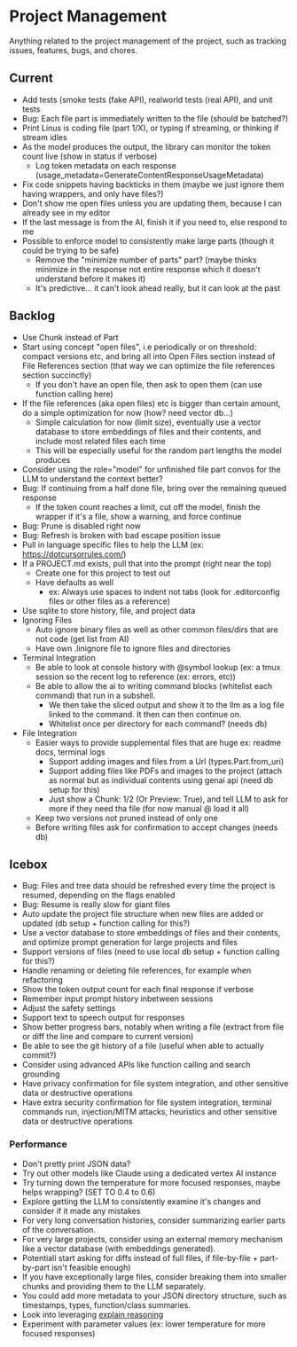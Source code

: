 # Project Management

Anything related to the project management of the project, such as tracking issues, features, bugs, and chores.

## Current

* Add tests (smoke tests (fake API), realworld tests (real API), and unit tests
* Bug: Each file part is immediately written to the file (should be batched?)
* Print Linus is coding file (part 1/X), or typing if streaming, or thinking if stream idles
* As the model produces the output, the library can monitor the token count live (show in status if verbose)
    * Log token metadata on each response (usage_metadata=GenerateContentResponseUsageMetadata)
* Fix code snippets having backticks in them (maybe we just ignore them having wrappers, and only have files?)
* Don't show me open files unless you are updating them, because I can already see in my editor
* If the last message is from the AI, finish it if you need to, else respond to me
* Possible to enforce model to consistently make large parts (though it could be trying to be safe)
    * Remove the "minimize number of parts" part? (maybe thinks minimize in the response not entire response which it doesn't understand before it makes it)
    * It's predictive... it can't look ahead really, but it can look at the past

## Backlog

* Use Chunk instead of Part
* Start using concept "open files", i.e periodically or on threshold: compact versions etc, and bring all into Open Files section instead of File References section (that way we can optimize the file references section succinctly)
  * If you don't have an open file, then ask to open them (can use function calling here)
* If the file references (aka open files) etc is bigger than certain amount, do a simple optimization for now (how? need vector db...)
  * Simple calculation for now (limit size), eventually use a vector database to store embeddings of files and their contents, and include most related files each time
  * This will be especially useful for the random part lengths the model produces
* Consider using the role="model" for unfinished file part convos for the LLM to understand the context better?
* Bug: If continuing from a half done file, bring over the remaining queued response
    * If the token count reaches a limit, cut off the model, finish the wrapper if it's a file, show a warning, and force continue
* Bug: Prune is disabled right now
* Bug: Refresh is broken with bad escape position issue
* Pull in language specific files to help the LLM (ex: https://dotcursorrules.com/)
* If a PROJECT.md exists, pull that into the prompt (right near the top)
  * Create one for this project to test out
  * Have defaults as well
    * ex: Always use spaces to indent not tabs (look for .editorconfig files or other files as a reference)
* Use sqlite to store history, file, and project data
* Ignoring Files
  * Auto ignore binary files as well as other common files/dirs that are not code (get list from AI)
  * Have own .linignore file to ignore files and directories
* Terminal Integration
  * Be able to look at console history with @symbol lookup (ex: a tmux session so the recent log to reference (ex: errors, etc))
  * Be able to allow the ai to writing command blocks (whitelist each command) that run in a subshell.
    * We then take the sliced output and show it to the llm as a log file linked to the command. It then can then continue on.
    * Whitelist once per directory for each command? (needs db)
* File Integration
  * Easier ways to provide supplemental files that are huge ex: readme docs, terminal logs
    * Support adding images and files from a Url (types.Part.from_uri)
    * Support adding files like PDFs and images to the project (attach as normal but as individual contents using genai api (need db setup for this)
    * Just show a Chunk: 1/2 (Or Preview: True), and tell LLM to ask for more if they need tha file (for now manual @ load it all)
  * Keep two versions not pruned instead of only one
  * Before writing files ask for confirmation to accept changes (needs db)

## Icebox

* Bug: Files and tree data should be refreshed every time the project is resumed, depending on the flags enabled
* Bug: Resume is really slow for giant files
* Auto update the project file structure when new files are added or updated (db setup + function calling for this?)
* Use a vector database to store embeddings of files and their contents, and optimize prompt generation for large projects and files
* Support versions of files (need to use local db setup + function calling for this?)
* Handle renaming or deleting file references, for example when refactoring
* Show the token output count for each final response if verbose
* Remember input prompt history inbetween sessions
* Adjust the safety settings
* Support text to speech output for responses
* Show better progress bars, notably when writing a file (extract from file or diff the line and compare to current version)
* Be able to see the git history of a file (useful when able to actually commit?)
* Consider using advanced APIs like function calling and search grounding
* Have privacy confirmation for file system integration, and other sensitive data or destructive operations
* Have extra security confirmation for file system integration, terminal commands run, injection/MITM attacks, heuristics and other sensitive data or destructive operations

### Performance

* Don't pretty print JSON data?
* Try out other models like Claude using a dedicated vertex AI instance
* Try turning down the temperature for more focused responses, maybe helps wrapping? (SET TO 0.4 to 0.6)
* Explore getting the LLM to consistently examine it's changes and consider if it made any mistakes
* For very long conversation histories, consider summarizing earlier parts of the conversation.
* For very large projects, consider using an external memory mechanism like a vector database (with embeddings generated).
* Potentiall start asking for diffs instead of full files, if file-by-file + part-by-part isn't feasible enough)
* If you have exceptionally large files, consider breaking them into smaller chunks and providing them to the LLM separately.
* You could add more metadata to your JSON directory structure, such as timestamps, types, function/class summaries.
* Look into leveraging [explain reasoning](https://cloud.google.com/vertex-ai/generative-ai/docs/learn/prompts/explain-reasoning)
* Experiment with parameter values (ex: lower temperature for more focused responses)
